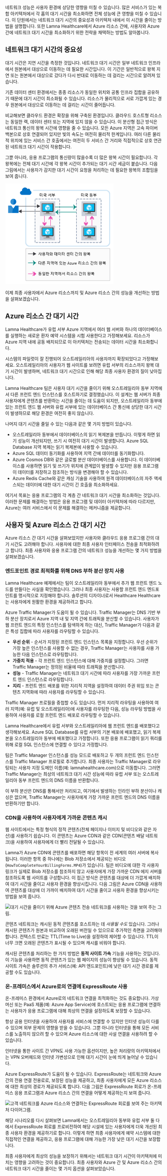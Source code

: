 네트워크 성능은 사용자 환경에 상당한 영향을 미칠 수 있습니다. 많은 서비스가 있는 복합 아키텍처에서 각 홉의 대기 시간을 최소화하면 전체 성능에 큰 영향을 미칠 수 있습니다. 이 단원에서는 네트워크 대기 시간의 중요성과 아키텍처 내에서 이 시간을 줄이는 방법을 설명합니다. 또한 Lamna Healthcare에서 Azure 리소스 간에, 사용자와 Azure 간에 네트워크 대기 시간을 최소화하기 위한 전략을 채택하는 방법도 알아봅니다.

## <a name="the-importance-of-network-latency"></a>네트워크 대기 시간의 중요성

대기 시간은 지연 시간을 측정한 것입니다. 네트워크 대기 시간은 일부 네트워크 인프라에서 원본에서 대상으로 이동하는 데 필요한 시간입니다. 이 기간은 일반적으로 왕복 지연 또는 원본에서 대상으로 갔다가 다시 반대로 이동하는 데 걸리는 시간으로 알려져 있습니다.

기존 데이터 센터 환경에서는 종종 리소스가 동일한 위치와 공통 인프라 집합을 공유하기 때문에 대기 시간이 최소화될 수 있습니다. 리소스가 물리적으로 서로 가깝게 있는 경우 원본에서 대상으로 이동하는 데 걸리는 시간이 줄어듭니다.

비교해보면 클라우드 환경은 확장을 위해 구축된 환경입니다. 클라우드 호스트형 리소스는 동일한 랙, 데이터 센터 또는 지역에 있지 않을 수 있습니다. 이 분산형 접근 방식은 네트워크 통신의 왕복 시간에 영향을 줄 수 있습니다. 모든 Azure 지역은 고속 파이버 백본으로 상호 연결되어 있지만 빛의 속도는 여전히 물리적 한계입니다. 여러 다른 물리적 위치에 있는 서비스 간 호출에서는 여전히 두 서비스 간 거리와 직접적으로 상호 연관된 네트워크 대기 시간이 작용합니다.

그뿐 아니라, 응용 프로그램의 통신량이 많을수록 더 많은 왕복 시간이 필요합니다. 각 왕복에는 전체 대기 시간에 각 왕복 시간이 추가되는 대기 시간 세금이 붙습니다. 다음 그림에서는 사용자가 감지한 대기 시간이 요청을 처리하는 데 필요한 왕복의 조합임을 보여 줍니다.

![클라우드의 다른 지리적 위치에 배치된 리소스 간의 네트워크 대기 시간을 보여 주는 그림.](../media/3-networkLatency.png)

이제 최종 사용자에서 Azure 리소스까지 및 Azure 리소스 간의 성능을 개선하는 방법을 살펴보겠습니다.

## <a name="latency-between-azure-resources"></a>Azure 리소스 간 대기 시간

Lamna Healthcare가 유럽 서부 Azure 지역에서 여러 웹 서버와 하나의 데이터베이스를 실행하는 새로운 환자 예약 시스템을 시험 사용한다고 가정해보세요. 리소스가 Azure 지역 내에 공동 배치되므로 이 아키텍처는 전송되는 데이터 시간을 최소화합니다.

시스템의 파일럿이 잘 진행되어 오스트레일리아의 사용자까지 확장되었다고 가정해보세요. 오스트레일리아의 사용자가 웹 사이트를 보려면 유럽 서부의 리소스까지 왕복 대기 시간이 발생하며, 네트워크 대기 시간으로 인해 해당 최종 사용자 환경의 질이 낮아집니다.

Lamna Healthcare 팀은 사용자 대기 시간을 줄이기 위해 오스트레일리아 동부 지역에서 다른 프런트 엔드 인스턴스를 호스트하기로 결정했습니다. 이 설계는 웹 서버가 최종 사용자에게 콘텐츠를 반환하는 시간을 줄이는 데 도움이 되지만, 오스트레일리아 동부에 있는 프런트 엔드 웹 서버와 유럽 서부에 있는 데이터베이스 간 통신에 상당한 대기 시간이 발생하므로 해당 환경은 여전히 좋지 않습니다.

나머지 대기 시간을 줄일 수 있는 다음과 같은 몇 가지 방법이 있습니다.

- 오스트레일리아 동부에서 데이터베이스의 읽기 복제본을 만듭니다. 이렇게 하면 읽기 성능이 개선되지만, 쓰기 시 여전히 대기 시간이 발생합니다. Azure SQL Database 지역 복제는 읽기 복제본에 사용할 수 있습니다.
- Azure SQL 데이터 동기화를 사용하여 지역 간에 데이터를 동기화합니다.
- Azure Cosmos DB와 같은 글로벌 분산 데이터베이스를 사용합니다. 이 데이터베이스를 사용하면 읽기 및 쓰기가 위치에 관계없이 발생할 수 있지만 응용 프로그램이 데이터를 저장하고 참조하는 방식을 변경해야 할 수 있습니다.
- Azure Redis Cache와 같은 캐싱 기술을 사용하여 원격 데이터베이스의 자주 액세스되는 데이터에 대한 대기 시간이 긴 호출을 최소화하세요.

여기서 목표는 응용 프로그램의 각 계층 간 네트워크 대기 시간을 최소화하는 것입니다. 이러한 문제를 해결하는 방법은 응용 프로그램 및 데이터 아키텍처에 따라 다르지만, Azure는 여러 서비스에서 이 문제를 해결하는 메커니즘을 제공합니다.

## <a name="latency-between-users-and-azure-resources"></a>사용자 및 Azure 리소스 간 대기 시간

Azure 리소스 간 대기 시간을 살펴보았지만 사용자와 클라우드 응용 프로그램 간의 대기 시간도 고려해야 합니다. 사용자에 대한 최종 사용자 인터페이스 전송을 최적화하려고 합니다. 최종 사용자와 응용 프로그램 간의 네트워크 성능을 개선하는 몇 가지 방법을 살펴보겠습니다.

### <a name="use-a-dns-load-balancer-for-endpoint-path-optimization"></a>엔드포인트 경로 최적화를 위해 DNS 부하 분산 장치 사용

Lamna Healthcare 예제에서는 팀이 오스트레일리아 동부에서 추가 웹 프런트 엔드 노드를 만들다는 사실을 확인했습니다. 그러나 최종 사용자는 사용할 프런트 엔드 엔드포인트를 명시적으로 지정해야 합니다. 솔루션의 디자이너로서 Healthcare Healthcare는 사용자에게 원활한 환경을 제공하려고 합니다.

Azure Traffic Manager가 도움이 될 수 있습니다. Traffic Manager는 DNS 기반 부하 분산 장치로서 Azure 지역 내 및 지역 간에 트래픽을 분산할 수 있습니다. 사용자가 웹 프런트 엔드의 특정 인스턴스를 탐색하게 하는 대신, Traffic Manager가 다음과 같은 특성 집합에 따라 사용자를 라우팅할 수 있습니다.

- **우선 순위** - 순서가 지정된 프런트 엔드 인스턴스 목록을 지정합니다. 우선 순위가 가장 높은 인스턴스를 사용할 수 없는 경우, Traffic Manager는 사용자를 사용 가능한 다음 인스턴스로 라우팅합니다.
- **가중치 적용** - 각 프런트 엔드 인스턴스에 대해 가중치를 설정합니다. 그러면 Traffic Manager는 정의된 비율에 따라 트래픽을 분산합니다.
- **성능** - Traffic Manager는 네트워크 대기 시간에 따라 사용자를 가장 가까운 프런트 엔드 인스턴스로 라우팅합니다.
- **지리** - 프런트 엔드 배포를 위한 지리적 지역을 설정하여 데이터 주권 위임 또는 콘텐츠 지역화에 따라 사용자를 라우팅할 수 있습니다.

Traffic Manager 프로필을 중첩할 수도 있습니다. 먼저 지리적 라우팅을 사용하여 여러 지역(예: 유럽 및 오스트레일리아)에 사용자를 라우팅한 다음, 성능 라우팅 방법을 사용하여 사용자를 로컬 프런트 엔드 배포로 라우팅할 수 있습니다.

Lamna Healthcare에서 유럽 서부와 오스트레일리아에 웹 프런트 엔드를 배포했다고 생각해보세요. Azure SQL Database를 유럽 서부의 기본 배포에 배포했고, 읽기 복제본을 오스트레일리아 동부에 배포했다고 가정합니다. 또한 응용 프로그램이 읽기 쿼리를 위해 로컬 SQL 인스턴스에 연결할 수 있다고 가정합니다.

팀은 Traffic Manager 인스턴스를 성능 모드로 배포하고 두 개의 프런트 엔드 인스턴스를 Traffic Manager 프로필로 추가합니다. 최종 사용자는 Traffic Manager로 라우팅되는 사용자 지정 도메인 이름(예: lamnahealthcare.com)으로 이동합니다. 그러면 Traffic Manager는 최상의 네트워크 대기 시간 성능에 따라 유럽 서부 또는 오스트레일리아 동부 프런트 엔드의 DNS 이름을 반환합니다.

이 부하 분산은 DNS를 통해서만 처리되고, 여기에서 발생하는 인라인 부하 분산이나 캐싱은 없으며, Traffic Manager는 사용자에게 가장 가까운 프런트 엔드의 DNS 이름을 반환하기만 합니다.

### <a name="use-cdn-to-cache-content-close-to-users"></a>CDN을 사용하여 사용자에게 가까운 콘텐츠 캐시

웹 사이트에서는 특정 형식의 정적 콘텐츠(전체 페이지나 이미지 및 비디오와 같은 자산)를 사용하기 쉽습니다. 이 콘텐츠는 Azure CDN과 같은 CDN(콘텐츠 배달 네트워크)을 사용하여 사용자에게 더 빨리 전달될 수 있습니다. 

Lamna가 Azure CDN에 콘텐츠를 배포하면 해당 항목이 전 세계의 여러 서버에 복사됩니다. 이러한 항목 중 하나에는 Blob 저장소에서 제공되는 비디오(`HowToCompleteYourBillingForms.MP4`)가 있습니다. 팀은 비디오에 대한 각 사용자 링크가 실제로 Blob 저장소를 참조하지 않고 사용자에게 가장 가까운 CDN 에지 서버를 참조하도록 웹 사이트를 구성합니다. 이 접근 방식은 콘텐츠를 대상에 더 가깝게 배치하여 대기 시간을 줄이고 사용자 환경을 향상시킵니다. 다음 그림은 Azure CDN을 사용하여 콘텐츠를 대상에 더 가까이 배치하여 대기 시간을 줄이고 사용자 환경을 향상시키는 방법을 보여 줍니다.

![대기 시간을 줄이기 위해 Azure 콘텐츠 전송 네트워크를 사용하는 것을 보여 주는 그림.](../media/3-cdnSketch.png)

콘텐츠 네트워크는 캐시된 동적 콘텐츠를 호스트하는 데 _사용될 수도_ 있습니다. 그러나 캐시된 콘텐츠가 원본과 비교하여 오래된 버전일 수 있으므로 추가적인 측면을 고려해야 합니다. 컨텍스트 만료는 TTL(Time to Live)을 설정하여 제어할 수 있습니다. TTL이 너무 크면 오래된 콘텐츠가 표시될 수 있으며 캐시를 비워야 합니다.

캐시된 콘텐츠를 처리하는 한 가지 방법은 **동적 사이트 가속** 기능을 사용하는 것입니다. 이 기능을 사용하면 동적 콘텐츠가 있는 웹 페이지의 성능이 향상될 수 있습니다. 동적 사이트 가속은 솔루션의 추가 서비스(예: API 엔드포인트)에 낮은 대기 시간 경로를 제공할 수도 있습니다.

### <a name="use-expressroute-for-connectivity-from-on-premises-to-azure"></a>온-프레미스에서 Azure로의 연결에 ExpressRoute 사용

온-프레미스 환경에서 Azure로의 네트워크 연결을 최적화하는 것도 중요합니다. 가상 머신 또는 PaaS 제품(예: Azure App Service)에 호스트되는 응용 프로그램에 연결하는 사용자가 응용 프로그램에 대해 최상의 연결을 설정하도록 보장할 수 있습니다. 

항상 공용 인터넷을 사용하여 사용자를 서비스에 연결할 수 있지만 인터넷 성능이 다를 수 있으며 외부 문제의 영향을 받을 수 있습니다. 그뿐 아니라 인터넷을 통해 모든 서비스를 노출하지 않으려 할 수 있으며 Azure 리소스에 대한 사설 연결을 사용하려 할 수 있습니다.

인터넷을 통한 사이트 간 VPN도 사용 가능한 옵션이지만, 높은 처리량의 아키텍처에서는 VPN 오버헤드와 인터넷 가변성으로 인해 대기 시간이 눈에 띄게 늘어날 수 있습니다.

Azure ExpressRoute가 도움이 될 수 있습니다. ExpressRoute는 네트워크와 Azure 간의 전용 연결 전용로로, 보장된 성능을 제공하고, 최종 사용자에게 모든 Azure 리소스에 대한 최상의 경로가 제공되도록 합니다. 다음 그림은 ExpressRoute 회로가 온-프레미스 응용 프로그램과 Azure 리소스 간의 연결을 어떻게 제공하는지 보여 줍니다.

![고객 네트워크를 Azure 리소스와 연결하는 ExpressRoute 회로를 보여 주는 아키텍처 다이어그램.](../media/3-expressroute-connection-overview.png)

해당 시나리오를 다시 살펴보면 Lamna에서는 오스트레일리아 동부와 유럽 서부 둘 다에서 ExpressRoute 회로를 프로비전하여 해당 시설에 있는 사용자에게 더욱 개선된 최종 사용자 환경을 제공하기로 합니다. 이렇게 하면 최종 사용자에게 예약 시스템에 대한 직접적인 연결을 제공하고, 응용 프로그램에 대해 가능한 가장 낮은 대기 시간을 보장합니다.

최종 사용자에게 최상의 성능을 보장하기 위해서는 네트워크 대기 시간이 아키텍처에 미치는 영향을 고려하는 것이 중요합니다. 최종 사용자와 Azure 간 및 Azure 리소스 간의 네트워크 대기 시간을 줄이는 몇 가지 옵션을 살펴보았습니다.